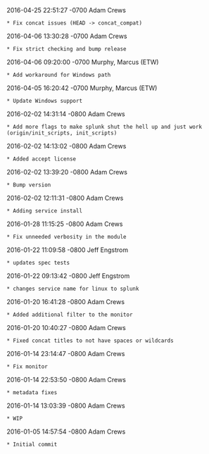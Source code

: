 2016-04-25 22:51:27 -0700 Adam Crews 

	* Fix concat issues (HEAD -> concat_compat)

2016-04-06 13:30:28 -0700 Adam Crews 

	* Fix strict checking and bump release

2016-04-06 09:20:00 -0700 Murphy, Marcus (ETW) 

	* Add workaround for Windows path

2016-04-05 16:20:42 -0700 Murphy, Marcus (ETW) 

	* Update Windows support

2016-02-02 14:31:14 -0800 Adam Crews 

	* Add more flags to make splunk shut the hell up and just work (origin/init_scripts, init_scripts)

2016-02-02 14:13:02 -0800 Adam Crews 

	* Added accept license

2016-02-02 13:39:20 -0800 Adam Crews 

	* Bump version

2016-02-02 12:11:31 -0800 Adam Crews 

	* Adding service install

2016-01-28 11:15:25 -0800 Adam Crews 

	* Fix unneeded verbosity in the module

2016-01-22 11:09:58 -0800 Jeff Engstrom 

	* updates spec tests

2016-01-22 09:13:42 -0800 Jeff Engstrom 

	* changes service name for linux to splunk

2016-01-20 16:41:28 -0800 Adam Crews 

	* Added additional filter to the monitor

2016-01-20 10:40:27 -0800 Adam Crews 

	* Fixed concat titles to not have spaces or wildcards

2016-01-14 23:14:47 -0800 Adam Crews 

	* Fix monitor

2016-01-14 22:53:50 -0800 Adam Crews 

	* metadata fixes

2016-01-14 13:03:39 -0800 Adam Crews 

	* WIP

2016-01-05 14:57:54 -0800 Adam Crews 

	* Initial commit

